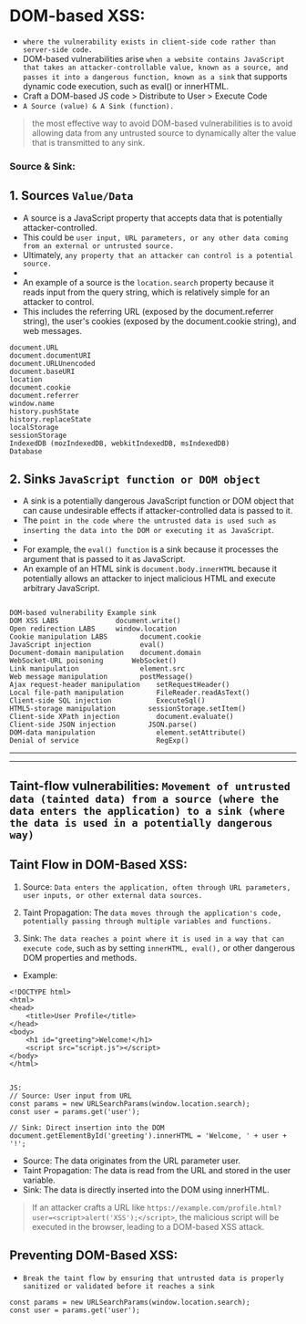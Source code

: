 # DOM-based XSS:
-  `where the vulnerability exists in client-side code rather than server-side code.`
- DOM-based vulnerabilities arise `when a website contains JavaScript that takes an attacker-controllable value, known as a source, and passes it into a dangerous function, known as a sink` that supports dynamic code execution, such as eval() or innerHTML. 
- Craft a DOM-based JS code > Distribute to User > Execute Code
- `A Source (value) & A Sink (function).`

> the most effective way to avoid DOM-based vulnerabilities is to avoid allowing data from any untrusted source to dynamically alter the value that is transmitted to any sink.

### Source & Sink:

## 1. Sources `Value/Data`
- A source is a JavaScript property that accepts data that is potentially attacker-controlled.
- This could be `user input, URL parameters, or any other data coming from an external or untrusted source.`
- Ultimately, `any property that an attacker can control is a potential source.`
- 
- An example of a source is the `location.search` property because it reads input from the query string, which is relatively simple for an attacker to control.
- This includes the referring URL (exposed by the document.referrer string), the user's cookies (exposed by the document.cookie string), and web messages.
```
document.URL
document.documentURI
document.URLUnencoded
document.baseURI
location
document.cookie
document.referrer
window.name
history.pushState
history.replaceState
localStorage
sessionStorage
IndexedDB (mozIndexedDB, webkitIndexedDB, msIndexedDB)
Database
```

## 2. Sinks `JavaScript function or DOM object`
- A sink is a potentially dangerous JavaScript function or DOM object that can cause undesirable effects if attacker-controlled data is passed to it.
- The `point in the code where the untrusted data is used such as inserting the data into the DOM or executing it as JavaScript`.
- 
- For example, the `eval() function` is a sink because it processes the argument that is passed to it as JavaScript.
- An example of an HTML sink is `document.body.innerHTML` because it potentially allows an attacker to inject malicious HTML and execute arbitrary JavaScript.
```

DOM-based vulnerability	Example sink
DOM XSS LABS	          document.write()
Open redirection LABS	  window.location
Cookie manipulation LABS	    document.cookie
JavaScript injection	        eval()
Document-domain manipulation	document.domain
WebSocket-URL poisoning	      WebSocket()
Link manipulation	            element.src
Web message manipulation	    postMessage()
Ajax request-header manipulation	setRequestHeader()
Local file-path manipulation	    FileReader.readAsText()
Client-side SQL injection	        ExecuteSql()
HTML5-storage manipulation	      sessionStorage.setItem()
Client-side XPath injection      	document.evaluate()
Client-side JSON injection	      JSON.parse()
DOM-data manipulation	            element.setAttribute()
Denial of service	                RegExp()
```

---
---

## Taint-flow vulnerabilities: `Movement of untrusted data (tainted data) from a source (where the data enters the application) to a sink (where the data is used in a potentially dangerous way)`

## Taint Flow in DOM-Based XSS:

1. Source: `Data enters the application, often through URL parameters, user inputs, or other external data sources.`

2. Taint Propagation: The `data moves through the application's code, potentially passing through multiple variables and functions.`

3. Sink: `The data reaches a point where it is used in a way that can execute code`, such as by setting `innerHTML, eval(),` or other dangerous DOM properties and methods.

- Example:
```
<!DOCTYPE html>
<html>
<head>
    <title>User Profile</title>
</head>
<body>
    <h1 id="greeting">Welcome!</h1>
    <script src="script.js"></script>
</body>
</html>


JS:
// Source: User input from URL
const params = new URLSearchParams(window.location.search);
const user = params.get('user');

// Sink: Direct insertion into the DOM
document.getElementById('greeting').innerHTML = 'Welcome, ' + user + '!';
```

- Source: The data originates from the URL parameter user.
- Taint Propagation: The data is read from the URL and stored in the user variable.
- Sink: The data is directly inserted into the DOM using innerHTML.

> If an attacker crafts a URL like `https://example.com/profile.html?user=<script>alert('XSS');</script>`, the malicious script will be executed in the browser, leading to a DOM-based XSS attack.

## Preventing DOM-Based XSS:
- `Break the taint flow by ensuring that untrusted data is properly sanitized or validated before it reaches a sink`
```
const params = new URLSearchParams(window.location.search);
const user = params.get('user');
